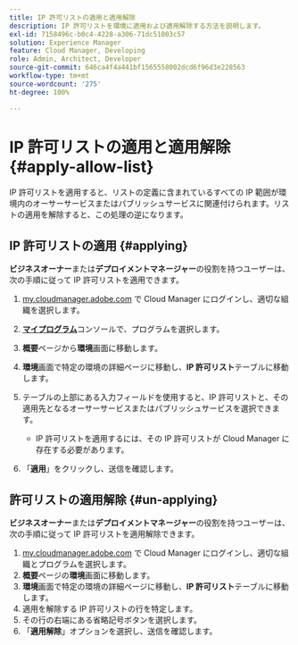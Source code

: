 ```yaml
---
title: IP 許可リストの適用と適用解除
description: IP 許可リストを環境に適用および適用解除する方法を説明します。
exl-id: 7158496c-b0c4-4228-a306-71dc51003c57
solution: Experience Manager
feature: Cloud Manager, Developing
role: Admin, Architect, Developer
source-git-commit: 646ca4f4a441bf1565558002dcd6f96d3e228563
workflow-type: tm+mt
source-wordcount: '275'
ht-degree: 100%

---
```



# IP 許可リストの適用と適用解除 {#apply-allow-list}

IP 許可リストを適用すると、リストの定義に含まれているすべての IP 範囲が環境内のオーサーサービスまたはパブリッシュサービスに関連付けられます。リストの適用を解除すると、この処理の逆になります。

## IP 許可リストの適用 {#applying}

**ビジネスオーナー**&#x200B;または&#x200B;**デプロイメントマネージャー**&#x200B;の役割を持つユーザーは、次の手順に従って IP 許可リストを適用できます。

1. [my.cloudmanager.adobe.com](https://my.cloudmanager.adobe.com/) で Cloud Manager にログインし、適切な組織を選択します。

1. **[マイプログラム](/help/implementing/cloud-manager/navigation.md#my-programs)**&#x200B;コンソールで、プログラムを選択します。
1. **概要**&#x200B;ページから&#x200B;**環境**&#x200B;画面に移動します。
1. **環境**&#x200B;画面で特定の環境の詳細ページに移動し、**IP 許可リスト**&#x200B;テーブルに移動します。
1. テーブルの上部にある入力フィールドを使用すると、IP 許可リストと、その適用先となるオーサーサービスまたはパブリッシュサービスを選択できます。
   * IP 許可リストを適用するには、その IP 許可リストが Cloud Manager に存在する必要があります。
1. 「**適用**」をクリックし、送信を確認します。

## 許可リストの適用解除 {#un-applying}

**ビジネスオーナー**&#x200B;または&#x200B;**デプロイメントマネージャー**&#x200B;の役割を持つユーザーは、次の手順に従って IP 許可リストを適用解除できます。

1. [my.cloudmanager.adobe.com](https://my.cloudmanager.adobe.com/) で Cloud Manager にログインし、適切な組織とプログラムを選択します。
1. **概要**&#x200B;ページの&#x200B;**環境**&#x200B;画面に移動します。
1. **環境**&#x200B;画面で特定の環境の詳細ページに移動し、**IP 許可リスト**&#x200B;テーブルに移動します。
1. 適用を解除する IP 許可リストの行を特定します。
1. その行の右端にある省略記号ボタンを選択します。
1. 「**適用解除**」オプションを選択し、送信を確認します。

